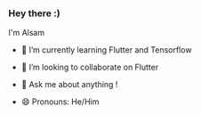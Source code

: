 ### Hey there :) 
I'm Alsam



<!--Here are some ideas to get you started:-->

<!--- 🔭 I’m currently working on ...-->
- 🌱 I’m currently learning Flutter and Tensorflow

- 👯 I’m looking to collaborate on Flutter
<!--- 🤔 I’m looking for help with ...-->
- 💬 Ask me about anything !
<!--- 📫 How to reach me: ...-->
- 😄 Pronouns: He/Him
<!--- ⚡ Fun fact: ...
-->

